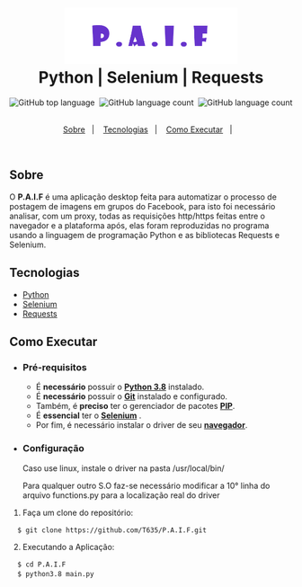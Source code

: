 <h1 align="center">
    <img alt="P.A.I.F" src=".github/logo.png" height="100px" /><br/>
    Python | Selenium | Requests
</h1>

<p align="center">
  <img alt="GitHub top language" src="https://img.shields.io/github/languages/top/T635/P.A.I.F?style=social">&nbsp;
  <img alt="GitHub language count" src="https://img.shields.io/github/languages/count/T635/P.A.I.F?style=social">&nbsp;
  <img alt="GitHub language count" src="https://img.shields.io/github/stars/T635/P.A.I.F?style=social">&nbsp;
</p>
<p align="center">
  <a href="#sobre">Sobre</a>&nbsp;&nbsp;&nbsp;|&nbsp;&nbsp;&nbsp;
  <a href="#tecnologias">Tecnologias</a>&nbsp;&nbsp;&nbsp;|&nbsp;&nbsp;&nbsp;
  <a href="#como-executar">Como Executar</a>&nbsp;&nbsp;&nbsp;|&nbsp;&nbsp;&nbsp;
</p>
<br/>

## Sobre
O **P.A.I.F** é uma aplicação desktop feita para automatizar o processo de postagem de imagens em grupos do Facebook, para isto foi necessário analisar, com um proxy, todas as requisições http/https feitas entre o navegador e a plataforma após, elas foram reproduzidas no programa usando a linguagem de programação Python e as bibliotecas Requests e Selenium.

## Tecnologias

- [Python](https://www.python.org/)
- [Selenium](https://selenium-python.readthedocs.io/)
- [Requests](https://requests.readthedocs.io/en/master/)



## Como Executar

- ### **Pré-requisitos**

  - É **necessário** possuir o **[Python 3.8](https://www.python.org/)** instalado.
  - É **necessário** possuir o **[Git](https://git-scm.com/)** instalado e configurado.
  - Também, é **preciso** ter o gerenciador de pacotes **[PIP](https://pip.pypa.io/en/stable/installing/)**.
  - É **essencial** ter o **[Selenium](https://selenium-python.readthedocs.io/)** .
  - Por fim, é necessário instalar o driver de seu **[navegador](https://selenium-python.readthedocs.io/installation.html#drivers)**.
- ### **Configuração**
  Caso use linux, instale o driver na pasta /usr/local/bin/
  
  Para qualquer outro S.O faz-se necessário modificar a 10° linha do arquivo functions.py para a localização real do driver

1. Faça um clone do repositório:

```sh
  $ git clone https://github.com/T635/P.A.I.F.git
```

2. Executando a Aplicação:

```sh
  $ cd P.A.I.F
  $ python3.8 main.py
```



